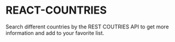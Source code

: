 # REACT-COUNTRIES
Search different countries by the REST COUTRIES API to get more information and add to your favorite list. 
